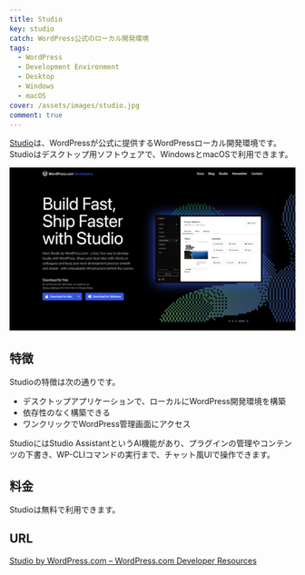 ```yaml
---
title: Studio
key: studio
catch: WordPress公式のローカル開発環境
tags:
  - WordPress
  - Development Environment
  - Desktop
  - Windows
  - macOS
cover: /assets/images/studio.jpg
comment: true
---
```


[Studio](https://developer.wordpress.com/studio/)は、WordPressが公式に提供するWordPressローカル開発環境です。Studioはデスクトップ用ソフトウェアで、WindowsとmacOSで利用できます。

[![StudioのWebサイト](/assets/images/studio.jpg)](https://developer.wordpress.com/studio/)

<!--more-->

## 特徴

Studioの特徴は次の通りです。

- デスクトップアプリケーションで、ローカルにWordPress開発環境を構築
- 依存性のなく構築できる
- ワンクリックでWordPress管理画面にアクセス

StudioにはStudio AssistantというAI機能があり、プラグインの管理やコンテンツの下書き、WP-CLIコマンドの実行まで、チャット風UIで操作できます。

## 料金

Studioは無料で利用できます。

## URL

[Studio by WordPress.com – WordPress.com Developer Resources](https://developer.wordpress.com/studio/)

